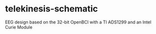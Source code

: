 # telekinesis-schematic
EEG design based on the 32-bit OpenBCI with a TI ADS1299 and an Intel Curie Module

